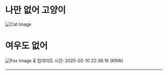 
# 나만 없어 고양이

![Cat Image](https://cdn2.thecatapi.com/images/cdv.jpg)

# 여우도 없어
![Fox Image](https://randomfox.ca/images/85.jpg)
⏳ 업데이트 시간: 2025-02-10 22:38:16 (KRW)

---
